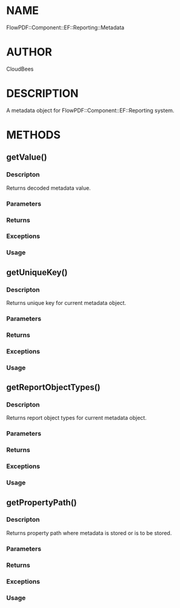 # NAME

FlowPDF::Component::EF::Reporting::Metadata

# AUTHOR

CloudBees

# DESCRIPTION

A metadata object for FlowPDF::Component::EF::Reporting system.

# METHODS

## getValue()

### Descripton

Returns decoded metadata value.

### Parameters

### Returns

### Exceptions

### Usage

## getUniqueKey()

### Descripton

Returns unique key for current metadata object.

### Parameters

### Returns

### Exceptions

### Usage

## getReportObjectTypes()

### Descripton

Returns report object types for current metadata object.

### Parameters

### Returns

### Exceptions

### Usage

## getPropertyPath()

### Descripton

Returns property path where metadata is stored or is to be stored.

### Parameters

### Returns

### Exceptions

### Usage